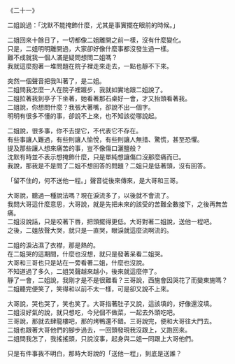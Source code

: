 《二十一》  
  
二姐說過：「沈默不能掩飾什麼，尤其是事實擺在眼前的時候。」  
  
二姐回來十餘日了，一切都像二姐離開之前一樣，沒有什麼變化。  
只是，二姐明明離開過，大家卻好像什麼事都沒發生過一樣。  
難不成就我一個人滿是疑問想問二姐嗎？  
我就這麼抱著一堆問題在院子裡走來走去，一點也靜不下來。  
  
突然一個聲音把我叫著了，是二姐。  
二姐問我怎麼一人在院子裡踱步，我就如實地跟二姐說了。  
二姐拉著我到亭子下坐著，她看著那石桌好一會，才又抬頭看著我。  
二姐說，你想問什麼？我張大著嘴，卻說不出一個字。  
明明有很多不懂的事，卻說不上來，也不知該從哪說起。  
  
二姐說，很多事，你不去提它，不代表它不存在。  
有些事讓人難過，有些則讓人愉悅，有些則讓人無措、驚慌，甚至恐懼。  
提及那些讓人想來痛苦的事，豈不像傷口灑鹽般？  
沈默有時並不表示想掩飾什麼，只是單純想讓傷口沒那麼痛而已。  
我說，那我是不是問了二姐不想回答的問題？二姐只是低著頭，沒有回答。  
  
「留不住的，何不送他一程。」聲音從後來傳來，是大哥和三哥。  
  
大哥說，聽過一種說法嗎？現在淚流多了，以後就不會流了。  
我問大哥這什麼意思，大哥說，就是先把未來的該受的苦難全數接下，之後再無苦痛。  
二姐沒說話，只是咬著下唇，把頭擺得更低。大哥對著二姐說，送他一程吧。  
之後，二姐放聲大哭，就只是一直哭，眼淚就這麼流啊流的。  
  
二姐的淚沾濕了衣襟，那是熱的。  
在二姐哭的這期間，什麼也沒想，就只是發著呆看二姐哭。  
大哥和三哥也只是站在一旁看著二姐，什麼也沒說。  
不知道過了多久，二姐哭聲越來越小，後來就這麼停了。  
靜了一會，二姐說，我剛才是不是很難看？三哥說，西施會因哭花了而變東施嗎？  
二姐聽完便笑了，笑得和以前不太一樣，可是卻又說不上來。  
  
大哥說，哭也哭了，笑也笑了。大哥指著肚子又說，這該填的，好像還沒填。  
二姐沒好氣的說，就只想吃，今兒個不做菜，一起去外頭吃吧。  
三哥說，那就去肆龍樓吧，那的烤鴨還不錯。三哥說完，便和大哥往大門去。  
二姐也跟著大哥他們的腳步過去，一回頭發現我沒跟上，又跑回來。  
二姐問我怎了，我搖搖頭，只說沒事，起身與二姐一同跟上大哥他們。  
  
只是有件事我不明白，那時大哥說的「送他一程」，到底是送誰？  
